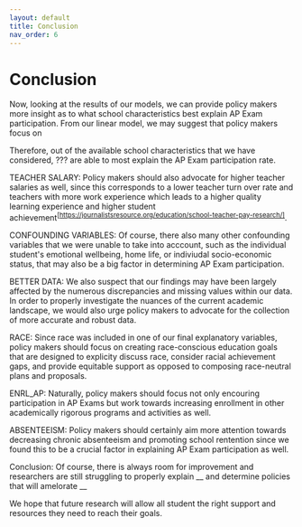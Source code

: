 ```yaml
---
layout: default
title: Conclusion
nav_order: 6
---
```


# Conclusion 

Now, looking at the results of our models, we can provide policy makers more insight as to what school characteristics best explain AP Exam participation. From our linear model, we may suggest that policy makers focus on 

Therefore, out of the available school characteristics that we have considered, ??? are able to most explain the AP Exam participation rate. 

TEACHER SALARY: 
Policy makers should also advocate for higher teacher salaries as well, since this corresponds to a lower teacher turn over rate and teachers with more work experience which leads to a higher quality learning experience and higher student achievement<sup>[https://journalistsresource.org/education/school-teacher-pay-research/]</sup>. 




CONFOUNDING VARIABLES:
Of course, there also many other confounding variables that we were unable to take into acccount, such as the individual student's emotional wellbeing, home life, or indiviudal socio-economic status, that may also be a big factor in determining AP Exam participation.  


BETTER DATA: 
We also suspect that our findings may have been largely affected by the numerous discrepancies and missing values within our data. In order to properly investigate the nuances of the current academic landscape, we would also urge policy makers to advocate for the collection of more accurate and robust data. 

RACE: 
Since race was included in one of our final explanatory variables, policy makers should focus on creating race-conscious education goals that are designed to explicity discuss race, consider racial achievement gaps, and provide equitable support as opposed to composing race-neutral plans and proposals. 

ENRL_AP: 
Naturally, policy makers should focus not only encouring participation in AP Exams but work towards increasing enrollment in other academically rigorous programs and activities as well. 

ABSENTEEISM: 
Policy makers should certainly aim more attention towards decreasing chronic absenteeism and promoting school rentention since we found this to be a crucial factor in explaining AP Exam participation as well. 


Conclusion: 
Of course, there is always room for improvement and researchers are still struggling to properly explain __ and determine policies that will amelorate __ 

We hope that future research will allow all student the right support and resources they need to reach their goals. 
